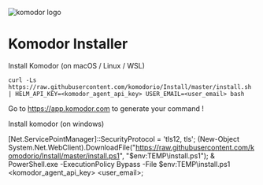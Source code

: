 ![komodor logo](https://avatars.githubusercontent.com/u/60484489?s=200&v=4)

# Komodor Installer

Install Komodor (on macOS / Linux / WSL)

`curl -Ls https://raw.githubusercontent.com/komodorio/Install/master/install.sh | HELM_API_KEY=<komodor_agent_api_key> USER_EMAIL=<user_email> bash`

Go to https://app.komodor.com to generate your command !

Install komodor (on windows)

[Net.ServicePointManager]::SecurityProtocol = 'tls12, tls'; (New-Object System.Net.WebClient).DownloadFile("https://raw.githubusercontent.com/komodorio/Install/master/install.ps1", "$env:TEMP\install.ps1"); & PowerShell.exe -ExecutionPolicy Bypass -File $env:TEMP\install.ps1 <komodor_agent_api_key> <user_email>;
